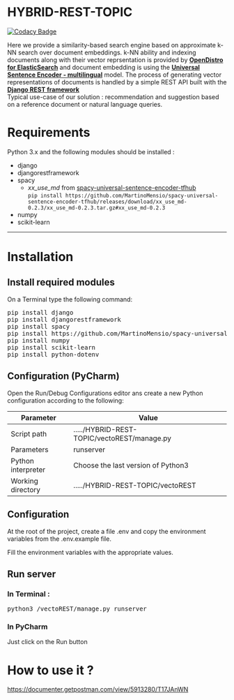 # HYBRID-REST-TOPIC

[![Codacy Badge](https://api.codacy.com/project/badge/Grade/c22e79c94f3749deaf16c6ed705affe2)](https://app.codacy.com/gh/UBitSandBox/HYBRID-REST-TOPIC?utm_source=github.com&utm_medium=referral&utm_content=UBitSandBox/HYBRID-REST-TOPIC&utm_campaign=Badge_Grade_Dashboard)

Here we provide a similarity-based search engine based on approximate k-NN search over document embeddings. k-NN ability and indexing documents along with their vector reprsentation is provided by [**OpenDistro for ElasticSearch**](https://opendistro.github.io/for-elasticsearch/) and document embedding is using the [**Universal Sentence Encoder - multilingual**](https://tfhub.dev/google/universal-sentence-encoder-multilingual/3) model. 
The process of generating vector representations of documents is handled by a simple REST API built with the [**Django REST framework**](https://www.django-rest-framework.org/)  
Typical use-case of our solution : recommendation and suggestion based on a reference document or natural language queries.


# Requirements
Python 3.x and the following modules should be installed :
- django
- djangorestframework
- spacy
  - *xx_use_md* from [spacy-universal-sentence-encoder-tfhub](https://spacy.io/universe/project/spacy-universal-sentence-encoder)  
`pip install https://github.com/MartinoMensio/spacy-universal-sentence-encoder-tfhub/releases/download/xx_use_md-0.2.3/xx_use_md-0.2.3.tar.gz#xx_use_md-0.2.3`
- numpy
- scikit-learn

---

# Installation

## Install required modules
On a Terminal type the following command:

<pre>
pip install django
pip install djangorestframework
pip install spacy
pip install https://github.com/MartinoMensio/spacy-universal-sentence-encoder-tfhub/releases/download/xx_use_md-0.2.3/xx_use_md-0.2.3.tar.gz#xx_use_md-0.2.3
pip install numpy
pip install scikit-learn
pip install python-dotenv
</pre>

## Configuration (PyCharm)
Open the Run/Debug Configurations editor ans create a new Python configuration according to the following:

| Parameter          |      Value                                     |
|--------------------|------------------------------------------------|
| Script path        | ...../HYBRID-REST-TOPIC/vectoREST/manage.py    |
| Parameters         | runserver                                      |
| Python interpreter | Choose the last version of Python3             |
| Working directory  | ...../HYBRID-REST-TOPIC/vectoREST              |

## Configuration
At the root of the project, create a file .env and copy the environment variables from the .env.example file.

Fill the environment variables with the appropriate values.

## Run server

### In Terminal : 
<pre>
python3 /vectoREST/manage.py runserver
</pre>

### In PyCharm
Just click on the Run button


# How to use it ?
https://documenter.getpostman.com/view/5913280/T17JAnWN
